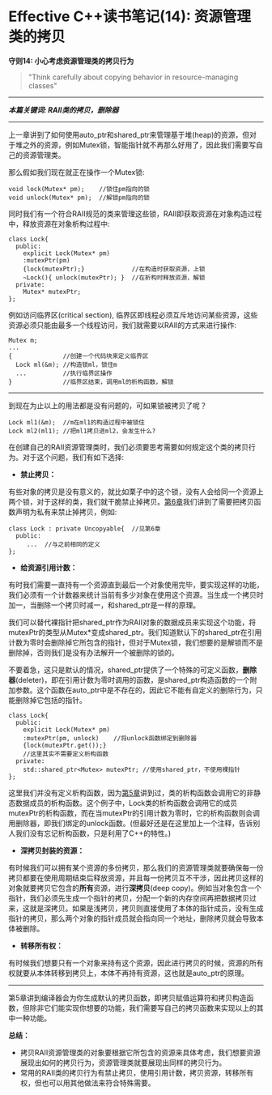 # Effective C++读书笔记(14): 资源管理类的拷贝

**守则14: 小心考虑资源管理类的拷贝行为**

> "Think carefully about copying behavior in resource-managing classes"

------

***本篇关键词: RAII类的拷贝，删除器***

------

上一章讲到了如何使用auto_ptr和shared_ptr来管理基于堆(heap)的资源，但对于堆之外的资源，例如Mutex锁，智能指针就不再那么好用了，因此我们需要写自己的资源管理类。

那么假如我们现在就正在操作一个Mutex锁:

```text
void lock(Mutex* pm);    //锁住pm指向的锁
void unlock(Mutex* pm);  //解锁pm指向的锁
```

同时我们有一个符合RAII规范的类来管理这些锁，RAII即获取资源在对象构造过程中，释放资源在对象析构过程中:

```text
class Lock{
  public:
    explicit Lock(Mutex* pm) 
    :mutexPtr(pm)
    {lock(mutexPtr);}             //在构造时获取资源，上锁
    ~Lock(){ unlock(mutexPtr); }  //在析构时释放资源，解锁
  private:
    Mutex* mutexPtr;
};
```

例如访问临界区(critical section), 临界区即线程必须互斥地访问某些资源，这些资源必须只能由最多一个线程访问，我们就需要以RAII的方式来进行操作:

```text
Mutex m;
...
{              //创建一个代码块来定义临界区
  Lock ml(&m); //构造锁ml，锁住m
  ...          //执行临界区操作
}              //临界区结束，调用ml的析构函数，解锁
```

------

到现在为止以上的用法都是没有问题的，可如果锁被拷贝了呢？

```text
Lock ml1(&m);  //m在ml1的构造过程中被锁住
Lock ml2(ml1); //把ml1拷贝进ml2，会发生什么?
```

在创建自己的RAII资源管理类时，我们必须要思考需要如何规定这个类的拷贝行为。对于这个问题，我们有如下选择:

- **禁止拷贝：**

有些对象的拷贝是没有意义的，就比如栗子中的这个锁，没有人会给同一个资源上两个锁，对于这样的类，我们就干脆禁止掉拷贝。[第6章](https://zhuanlan.zhihu.com/p/64638672)我们讲到了需要把拷贝函数声明为私有来禁止掉拷贝，例如:

```text
class Lock : private Uncopyable{  //见第6章
  public:
     ...  //与之前相同的定义
};
```

- **给资源引用计数：**

有时我们需要一直持有一个资源直到最后一个对象使用完毕，要实现这样的功能，我们必须有一个计数器来统计当前有多少对象在使用这个资源。当生成一个拷贝时加一，当删除一个拷贝时减一，和shared_ptr是一样的原理。

我们可以替代裸指针把shared_ptr作为RAII对象的数据成员来实现这个功能，将mutexPtr的类型从Mutex*变成shared_ptr<Mutex>。我们知道默认下的shared_ptr在引用计数为零时会删除掉它所包含的指针，但对于Mutex锁，我们想要的是解锁而不是删除掉，否则我们是没有办法解开一个被删除的锁的。

不要着急，这只是默认的情况，shared_ptr提供了一个特殊的可定义函数，**删除器**(deleter)，即在引用计数为零时调用的函数，是shared_ptr构造函数的一个附加参数。这个函数在auto_ptr中是不存在的，因此它不能有自定义的删除行为，只能删除掉它包括的指针。

```text
class Lock{
  public:
    explicit Lock(Mutex* pm)
    :mutexPtr(pm, unlock)    //将unlock函数绑定到删除器
    {lock(mutexPtr.get());}
    //这里其实不需要定义析构函数
  private:
    std::shared_ptr<Mutex> mutexPtr; //使用shared_ptr，不使用裸指针
};
```

这里我们并没有定义析构函数，因为[第5章](https://zhuanlan.zhihu.com/p/64503890)讲到过，类的析构函数会调用它的非静态数据成员的析构函数。这个例子中，Lock类的析构函数会调用它的成员mutexPtr的析构函数，而在当mutexPtr的引用计数为零时，它的析构函数则会调用删除器，即我们绑定的unlock函数。(但最好还是在这里加上一个注释，告诉别人我们没有忘记析构函数，只是利用了C++的特性。)

- **深拷贝封装的资源：**

有时候我们可以拥有某个资源的多份拷贝，那么我们的资源管理类就要确保每一份拷贝都要在使用周期结束后释放资源，并且每一份拷贝互不干涉，因此拷贝这样的对象就要拷贝它包含的**所有**资源，进行**深拷贝**(deep  copy)。例如当对象包含一个指针，我们必须先生成一个指针的拷贝，分配一个新的内存空间再把数据拷贝过来，这就是深拷贝。如果是浅拷贝，拷贝则直接使用了本体的指针成员，没有生成指针的拷贝，那么两个对象的指针成员就会指向同一个地址，删除拷贝就会导致本体被删除。

- **转移所有权：**

有时候我们想要只有一个对象来持有这个资源，因此进行拷贝的时候，资源的所有权就要从本体转移到拷贝上，本体不再持有资源，这也就是auto_ptr的原理。

------

第5章讲到编译器会为你生成默认的拷贝函数，即拷贝赋值运算符和拷贝构造函数，但除非它们能实现你想要的功能，我们需要写自己的拷贝函数来实现以上的其中一种功能。

**总结：**

- 拷贝RAII资源管理类的对象要根据它所包含的资源来具体考虑，我们想要资源展现出如何的拷贝行为，资源管理类就要展现出同样的拷贝行为。
- 常用的RAII类的拷贝行为有禁止拷贝，使用引用计数，拷贝资源，转移所有权，但也可以用其他做法来符合特殊需要。
